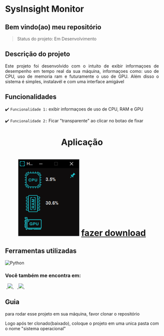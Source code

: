 <h1>SysInsight Monitor</h1>

<h2>Bem vindo(ao) meu repositório</h2>

>Status do projeto: Em Desenvolvimento

## Descrição do projeto
 <p align="justify">
Este projeto foi desenvolvido com o intuito de exibir informaçoes de desempenho em tempo real da sua máquina, informaçoes como: uso de CPU, uso de memoria ram e futuramente o uso de GPU. Além disso o sistema é simples, instalavél e com uma interface amigável 
<div>
    
## Funcionalidades

:heavy_check_mark: `Funcionalidade 1:` exibir informaçoes de uso de CPU, RAM e GPU

:heavy_check_mark: `Funcionalidade 2:` Ficar "transparente" ao clicar no botao de fixar
 
<div align='center'>
    <h1>Aplicação<h1>
     <img src='demo.png' title='alt' width='200px' />
     <a href="https://drive.google.com/file/d/1FcvePx2LXekzEV_45VbHzBdvU06ENjR-/view?usp=drive_link">fazer download</a>
</div>
            
## Ferramentas utilizadas

![Python](https://img.shields.io/badge/Python-14354C?style=for-the-badge&logo=python&logoColor=white) 
    
### Você também me encontra em:
&nbsp;<a href="https://www.linkedin.com/in/habacuque-gosch-de-oliveira-993b45264/">
  <img src="https://img.shields.io/badge/linkedin-%230077B5.svg?style=for-the-badge&logo=linkedin&logoColor=white">
</a>&nbsp;
&nbsp;<a href="https://www.instagram.com/gosch_tlgd">
  <img src="https://img.shields.io/badge/Instagram-%23E4405F.svg?style=for-the-badge&logo=Instagram&logoColor=white">
</a>&nbsp;
    
<h2>Guia</h2>

para rodar esse projeto em sua máquina, favor clonar o repositório

Logo após ter clonado(baixado), coloque o projeto em uma unica pasta com o nome "sistema operacional"
